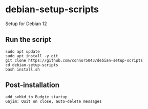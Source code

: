 # debian-setup-scripts
Setup for Debian 12

## Run the script
    sudo apt update
    sudo apt install -y git
    git clone https://github.com/connor5043/debian-setup-scripts
    cd debian-setup-scripts
    bash install.sh

## Post-installation
    add sxhkd to Budgie startup
    Gajim: Quit on close, auto-delete messages

